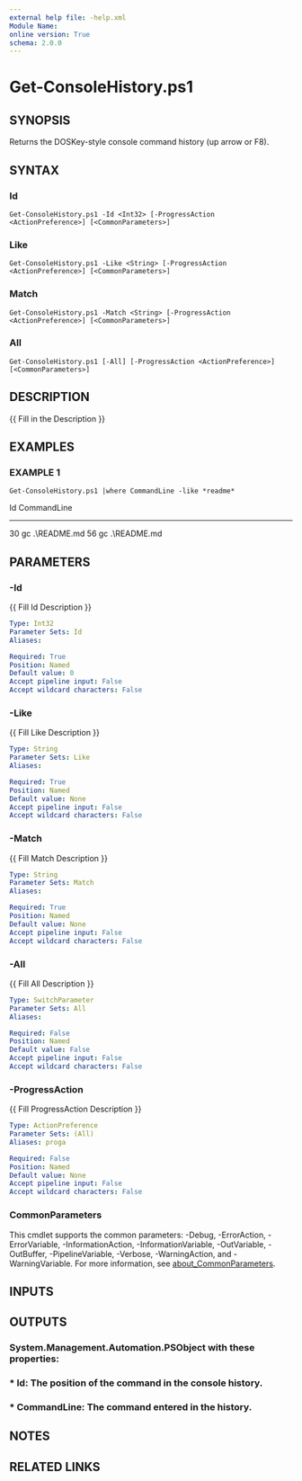 ```yaml
---
external help file: -help.xml
Module Name:
online version: True
schema: 2.0.0
---
```


# Get-ConsoleHistory.ps1

## SYNOPSIS
Returns the DOSKey-style console command history (up arrow or F8).

## SYNTAX

### Id
```
Get-ConsoleHistory.ps1 -Id <Int32> [-ProgressAction <ActionPreference>] [<CommonParameters>]
```

### Like
```
Get-ConsoleHistory.ps1 -Like <String> [-ProgressAction <ActionPreference>] [<CommonParameters>]
```

### Match
```
Get-ConsoleHistory.ps1 -Match <String> [-ProgressAction <ActionPreference>] [<CommonParameters>]
```

### All
```
Get-ConsoleHistory.ps1 [-All] [-ProgressAction <ActionPreference>] [<CommonParameters>]
```

## DESCRIPTION
{{ Fill in the Description }}

## EXAMPLES

### EXAMPLE 1
```
Get-ConsoleHistory.ps1 |where CommandLine -like *readme*
```

Id CommandLine
-- -----------
30 gc .\README.md
56 gc .\README.md

## PARAMETERS

### -Id
{{ Fill Id Description }}

```yaml
Type: Int32
Parameter Sets: Id
Aliases:

Required: True
Position: Named
Default value: 0
Accept pipeline input: False
Accept wildcard characters: False
```

### -Like
{{ Fill Like Description }}

```yaml
Type: String
Parameter Sets: Like
Aliases:

Required: True
Position: Named
Default value: None
Accept pipeline input: False
Accept wildcard characters: False
```

### -Match
{{ Fill Match Description }}

```yaml
Type: String
Parameter Sets: Match
Aliases:

Required: True
Position: Named
Default value: None
Accept pipeline input: False
Accept wildcard characters: False
```

### -All
{{ Fill All Description }}

```yaml
Type: SwitchParameter
Parameter Sets: All
Aliases:

Required: False
Position: Named
Default value: False
Accept pipeline input: False
Accept wildcard characters: False
```

### -ProgressAction
{{ Fill ProgressAction Description }}

```yaml
Type: ActionPreference
Parameter Sets: (All)
Aliases: proga

Required: False
Position: Named
Default value: None
Accept pipeline input: False
Accept wildcard characters: False
```

### CommonParameters
This cmdlet supports the common parameters: -Debug, -ErrorAction, -ErrorVariable, -InformationAction, -InformationVariable, -OutVariable, -OutBuffer, -PipelineVariable, -Verbose, -WarningAction, and -WarningVariable. For more information, see [about_CommonParameters](http://go.microsoft.com/fwlink/?LinkID=113216).

## INPUTS

## OUTPUTS

### System.Management.Automation.PSObject with these properties:
### * Id: The position of the command in the console history.
### * CommandLine: The command entered in the history.
## NOTES

## RELATED LINKS
